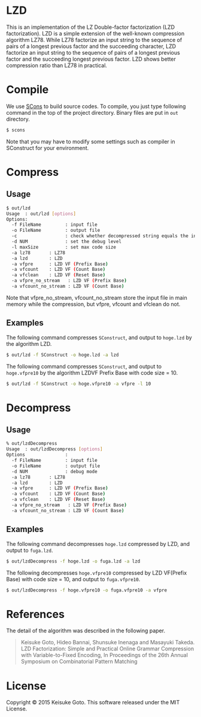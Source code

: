 # LZD
This is an implementation of the LZ Double-factor factorization (LZD factorization).
LZD is a simple extension of the well-known compression algorithm LZ78.
While LZ78 factorize an input string to the sequence of pairs of a longest previous factor and the succeeding character, 
LZD factorize an input string to the sequence of pairs of a longest previous factor and the succeeding longest previous factor.
LZD shows better compression ratio than LZ78 in practical.


# Compile
We use [SCons](http://www.scons.org/) to build source codes.
To compile, you just type following command in the top of the project directory.
Binary files are put in `out` directory.

```sh
$ scons
```

Note that you may have to modify some settings such as compiler in SConstruct for your environment.


# Compress
## Usage
```sh
$ out/lzd
Usage  : out/lzd [options]
Options: 
  -f FileName         : input file
  -o FileName         : output file
  -c                  : check whether decompressed string equals the input
  -d NUM              : set the debug level
  -l maxSize          : set max code size
  -a lz78       : LZ78
  -a lzd        : LZD
  -a vfpre      : LZD VF (Prefix Base)
  -a vfcount    : LZD VF (Count Base)
  -a vfclean    : LZD VF (Reset Base)
  -a vfpre_no_stream   : LZD VF (Prefix Base)
  -a vfcount_no_stream : LZD VF (Count Base)
```


Note that vfpre_no_stream, vfcount_no_stream store the input file in main memory while the compression, but vfpre, vfcount and vfclean do not.

## Examples
The following command compresses `SConstruct`, and output to `hoge.lzd` by the algorithm LZD.

```sh
$ out/lzd -f SConstruct -o hoge.lzd -a lzd
```

The following command compresses `SConstruct`, and output to `hoge.vfpre10` by the algorithm LZDVF Prefix Base with code size = 10.

```sh
$ out/lzd -f SConstruct -o hoge.vfpre10 -a vfpre -l 10
```

# Decompress
## Usage
```sh
% out/lzdDecompress
Usage  : out/lzdDecompress [options]
Options               : 
  -f FileName         : input file
  -o FileName         : output file
  -d NUM              : debug mode
  -a lz78       : LZ78
  -a lzd        : LZD
  -a vfpre      : LZD VF (Prefix Base)
  -a vfcount    : LZD VF (Count Base)
  -a vfclean    : LZD VF (Reset Base)
  -a vfpre_no_stream   : LZD VF (Prefix Base)
  -a vfcount_no_stream : LZD VF (Count Base)
```

## Examples
The following command decompresses `hoge.lzd` compressed by LZD, and output to `fuga.lzd`.

```sh
$ out/lzdDecompress -f hoge.lzd -o fuga.lzd -a lzd
```

The following decompresses `hoge.vfpre10` compressed by LZD VF(Prefix Base) with code size = 10, and output to `fuga.vfpre10`.

```sh
$ out/lzdDecompress -f hoge.vfpre10 -o fuga.vfpre10 -a vfpre
```

# References
The detail of the algorithm was described in the following paper.

>Keisuke Goto, Hideo Bannai, Shunsuke Inenaga and Masayuki Takeda. LZD Factorization: Simple and Practical Online Grammar Compression with Variable-to-Fixed Encoding, In Proceedings of the 26th Annual Symposium on Combinatorial Pattern Matching

# License
Copyright © 2015 Keisuke Goto. This software released under the MIT License.
